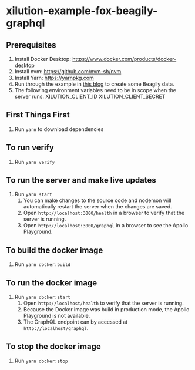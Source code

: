 # xilution-example-fox-beagily-graphql

## Prerequisites

1. Install Docker Desktop: https://www.docker.com/products/docker-desktop
1. Install nvm: https://github.com/nvm-sh/nvm
1. Install Yarn: https://yarnpkg.com
1. Run through the example in [this blog](https://prod.blog.xilution.com/5018604022235529367/) to create some Beagily data.
1. The following environment variables need to be in scope when the server runs.
    XILUTION_CLIENT_ID
    XILUTION_CLIENT_SECRET

## First Things First

1. Run `yarn` to download dependencies

## To run verify

1. Run `yarn verify`

## To run the server and make live updates

1. Run `yarn start`
    1. You can make changes to the source code and nodemon will automatically restart the server when the changes are saved.
    1. Open `http://localhost:3000/health` in a browser to verify that the server is running.
    1. Open `http://localhost:3000/graphql` in a browser to see the Apollo Playground.

## To build the docker image

1. Run `yarn docker:build`

## To run the docker image

1. Run `yarn docker:start`
    1. Open `http://localhost/health` to verify that the server is running.
    1. Because the Docker image was build in production mode, the Apollo Playground is not available.
    1. The GraphQL endpoint can by accessed at `http://localhost/graphql`.

## To stop the docker image

1. Run `yarn docker:stop`
